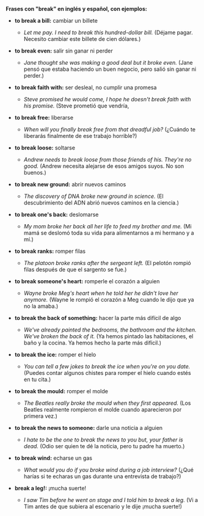 

**Frases con "break" en inglés y español, con ejemplos:**

*   **to break a bill:** cambiar un billete
    *   *Let me pay. I need to break this hundred-dollar bill.* (Déjame pagar. Necesito cambiar este billete de cien dólares.)

*   **to break even:** salir sin ganar ni perder
    *   *Jane thought she was making a good deal but it broke even.* (Jane pensó que estaba haciendo un buen negocio, pero salió sin ganar ni perder.)

*   **to break faith with:** ser desleal, no cumplir una promesa
    *   *Steve promised he would come, I hope he doesn't break faith with his promise.* (Steve prometió que vendría, 

*   **to break free:** liberarse
    *   *When will you finally break free from that dreadful job?* (¿Cuándo te liberarás finalmente de ese trabajo horrible?)

*   **to break loose:** soltarse
    *   *Andrew needs to break loose from those friends of his. They're no good.* (Andrew necesita alejarse de esos amigos suyos. No son buenos.)

*   **to break new ground:** abrir nuevos caminos
    *   *The discovery of DNA broke new ground in science.* (El descubrimiento del ADN abrió nuevos caminos en la ciencia.)

*   **to break one's back:** deslomarse
    *   *My mom broke her back all her life to feed my brother and me.* (Mi mamá se deslomó toda su vida para alimentarnos a mi hermano y a mí.)

*   **to break ranks:** romper filas
    *   *The platoon broke ranks after the sergeant left.* (El pelotón rompió filas después de que el sargento se fue.)

*   **to break someone's heart:** romperle el corazón a alguien
    *   *Wayne broke Meg's heart when he told her he didn't love her anymore.* (Wayne le rompió el corazón a Meg cuando le dijo que ya no la amaba.)

*   **to break the back of something:** hacer la parte más difícil de algo
    *   *We've already painted the bedrooms, the bathroom and the kitchen. We've broken the back of it.* (Ya hemos pintado las habitaciones, el baño y la cocina. Ya hemos hecho la parte más difícil.)

*   **to break the ice:** romper el hielo
    *   *You can tell a few jokes to break the ice when you're on you date.* (Puedes contar algunos chistes para romper el hielo cuando estés en tu cita.)

*   **to break the mould:** romper el molde
    *   *The Beatles really broke the mould when they first appeared.* (Los Beatles realmente rompieron el molde cuando aparecieron por primera vez.)

*   **to break the news to someone:** darle una noticia a alguien
    *   *I hate to be the one to break the news to you but, your father is dead.* (Odio ser quien te dé la noticia, pero tu padre ha muerto.)

*   **to break wind:** echarse un gas
    *   *What would you do if you broke wind during a job interview?* (¿Qué harías si te echaras un gas durante una entrevista de trabajo?)

*   **break a leg!:** ¡mucha suerte!
    *   *I saw Tim before he went on stage and I told him to break a leg.* (Vi a Tim antes de que subiera al escenario y le dije ¡mucha suerte!)
